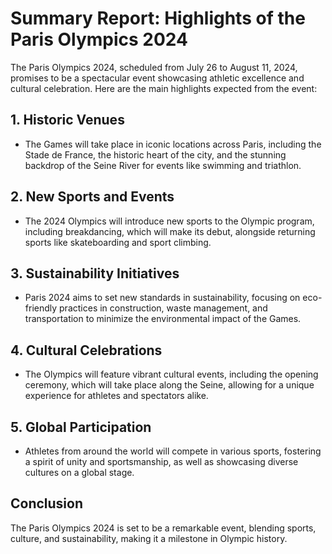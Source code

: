 # Summary Report: Highlights of the Paris Olympics 2024

The Paris Olympics 2024, scheduled from July 26 to August 11, 2024, promises to be a spectacular event showcasing athletic excellence and cultural celebration. Here are the main highlights expected from the event:

## 1. Historic Venues
- The Games will take place in iconic locations across Paris, including the Stade de France, the historic heart of the city, and the stunning backdrop of the Seine River for events like swimming and triathlon.

## 2. New Sports and Events
- The 2024 Olympics will introduce new sports to the Olympic program, including breakdancing, which will make its debut, alongside returning sports like skateboarding and sport climbing.

## 3. Sustainability Initiatives
- Paris 2024 aims to set new standards in sustainability, focusing on eco-friendly practices in construction, waste management, and transportation to minimize the environmental impact of the Games.

## 4. Cultural Celebrations
- The Olympics will feature vibrant cultural events, including the opening ceremony, which will take place along the Seine, allowing for a unique experience for athletes and spectators alike.

## 5. Global Participation
- Athletes from around the world will compete in various sports, fostering a spirit of unity and sportsmanship, as well as showcasing diverse cultures on a global stage.

## Conclusion
The Paris Olympics 2024 is set to be a remarkable event, blending sports, culture, and sustainability, making it a milestone in Olympic history.